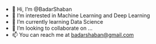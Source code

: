 - 👋 Hi, I’m @BadarShaban
- 👀 I’m interested in Machine Learning and Deep Learning
- 🌱 I’m currently learning Data Science
- 💞️ I’m looking to collaborate on ...
- 📫 You can reach me at badarshaban@gmail.com

<!---
MuhammadBadarShaban/MuhammadBadarShaban is a ✨ special ✨ repository because its `README.md` (this file) appears on your GitHub profile.
You can click the Preview link to take a look at your changes.
--->
